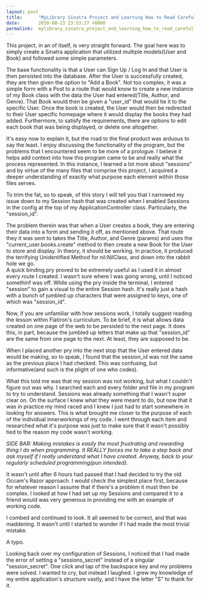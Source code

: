 ```yaml
---
layout: post
title:      "MyLibrary Sinatra Project and Learning How to Read Carefully"
date:       2020-08-23 23:53:27 +0000
permalink:  mylibrary_sinatra_project_and_learning_how_to_read_carefully
---
```



This project, in an of itself, is very straight forward.  The goal here was to simply create a Sinatra application that utilized multiple models(User and Book) and followed some simple parameters. 

The base functionality is that a User can Sign Up / Log In and that User is then persisted into the database.  After the User is successfully created, they are then given the option to "Add a Book". Not too complex, it was a simple form with a Post to a route that would know to create a new instance of my Book class with the data the User had entered(Title, Author, and Genre).  That Book would then be given a "user_id" that would tie it to the specific User.  Once the book is created, the User would then be redirected to their User specific homepage where it would display the books they had added. Furthermore, to satisfy the requirements, there are options to edit each book that was being displayed, or delete one altogether.

It's easy now to explain it, but the road to the final product was arduous to say the least. I enjoy discussing the functionality of the program, but the problems that I encountered seem to be more of a prologue.  I believe it helps add context into how this program came to be and really what the process represented.  In this instance, I learned a lot more about "sessions" and by virtue of the many files that comprise this project, I acquired a deeper understanding of exactly what purpose each element within those files serves.

To trim the fat, so to speak, of this story I will tell you that I narrowed my issue down to my Session hash that was created when I enabled Sessions in the config at the top of my ApplicationController class.  Particularly, the "session_id".  

The problem therein was that when a User creates a book, they are entering their data into a form and sending it off, as mentioned above.  That route they it was sent to takes the Title, Author, and Genre (params) and uses the "current_user.books.create" method to then create a new Book for the User to store and display. In theory, it should be working.  In practice, it produced the terrifying Unidentified Method for nil:NilClass, and down into the rabbit hole we go.  
A quick binding.pry proved to be extremely useful as I used it in almost every route I created.  I wasn't sure where I was going wrong, until I noticed somethinf was off.  While using the pry inside the terminal, I entered "session" to gain a visual to the entire Session hash.  It's really just a hash with a bunch of jumbled up characters that were assigned to keys, one of which was "session_id".  

Now, if you are unfamiliar with how sessions work, I totally suggest reading the lesson within Flatiron's curriculum.  To be brief, it is what allows data created on one page of the web to be persisted to the next page.   It does this, in part, because the jumbled up letters that make up that "session_id" are the same from one page to the next.  At least, they are supposed to be.

When I placed another pry into the next stop that the User entered data would be making, so to speak, I found that the session_id was not the same as the previous place I had checked.  This was confusing, but informative(and such is the plight of one who codes).

What this told me was that my session was not working, but what I couldn't figure out was why. I searched each and every folder and file in my program to try to understand.  Sessions was already something that I wasn't super clear on.  On the surface I knew what they were meant to do, but now that it was in practice my mind raced and I knew I just had to start somewhere in looking for answers.  This is what brought me closer to the purpose of each of the individual innerworkings of my code.  I went through each item and researched what it's purpose was just to make sure that it wasn't possibly tied to the reason my code wasn't working.

*SIDE BAR:  Making mistakes is easily the most frustrating and rewarding thing I do when programming.  It REALLY forces me to take a step back and ask myself if I really understand what I have created.  Anyway, back to your regularly scheduled programming(pun intended).*

It wasn't until after 6 hours had passed that I had decided to try the old Occam's Razor approach.  I would check the simplest place first, because for whatever reason I assume that if there's a problem it must then be complex.  I looked at how I had set up my Sessions and compared it to a friend would was very generous in providing me with an example of working code.  

I combed and continued to look.  It all seemed to be correct, and that was maddening.  It wasn't until I started to wonder if I had made the most trivial mistake. 

A typo.

Looking back over my configuration of Sessions, I noticed that I had made the error of setting a "sessions_secret" instead of a singular "session_secret".  One click and tap of the backspace key and my problems were solved.  I wanted to cry, but instead I laughed. I grew my knowledge of my entire application's structure vastly, and I have the letter "S" to thank for it.  





